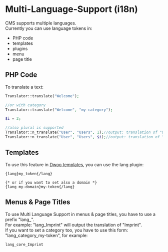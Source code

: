 # Multi-Language-Support (i18n)

CMS supports multiple languages.\
Currently you can use language tokens in:

  - PHP code
  - templates
  - plugins
  - menu
  - page title
  
## PHP Code

To translate a text:
```php
Translator::translate("Welcome");

//or with category
Translator::translate("Welcome", "my-category");

$i = 2;

//also plural is supported
Translator::n_translate("User", "Users", 1);//output: translation of "User"
Translator::n_translate("User", "Users", $i);//output: translation of "Users"
```

## Templates

To use this feature in [Dwoo templates](./styles.md), you can use the lang plugin:
```smarty
{lang}my_token{/lang}

{* or if you want to set also a domain *}
{lang my-domain}my-token{/lang}
```

## Menus & Page Titles

To use Multi Language Support in menus & page titles, you have to use a prefix "lang_".\
For example: "lang_Imprint" will output the translation of "Imprint".\
If you want to set a category too, you have to use this form: "lang_category_my-token", for example:
```text
lang_core_Imprint
```